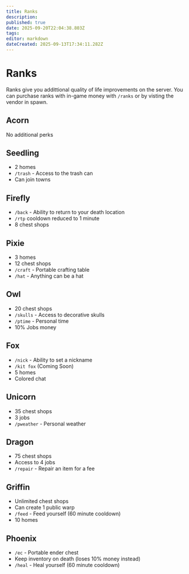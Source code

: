 ```yaml
---
title: Ranks
description: 
published: true
date: 2025-09-20T22:04:38.803Z
tags: 
editor: markdown
dateCreated: 2025-09-13T17:34:11.282Z
---
```


# Ranks
Ranks give you addittional quality of life improvements on the server. You can purchase ranks with in-game money with `/ranks` or by visting the vendor in spawn.




## Acorn
No additional perks

## Seedling
- 2 homes
- `/trash` - Access to the trash can
- Can join towns
## Firefly
- `/back` - Ability to return to your death location
- `/rtp` cooldown reduced to 1 minute
- 8 chest shops
## Pixie
- 3 homes
- 12 chest shops
- `/craft` - Portable crafting table
- `/hat` - Anything can be a hat
## Owl
- 20 chest shops
- `/skulls` - Access to decorative skulls 
- `/ptime` - Personal time
- 10% Jobs money
## Fox
- `/nick` - Ability to set a nickname
- `/kit fox` (Coming Soon)
- 5 homes
- Colored chat
## Unicorn
- 35 chest shops
- 3 jobs
- `/pweather` - Personal weather
## Dragon
- 75 chest shops
- Access to 4 jobs
- `/repair` - Repair an item for a fee
## Griffin
- Unlimited chest shops
- Can create 1 public warp
- `/feed` - Feed yourself (60 minute cooldown)
- 10 homes
## Phoenix
- `/ec` - Portable ender chest
- Keep inventory on death (loses 10% money instead)
- `/heal` - Heal yourself (60 minute cooldown)